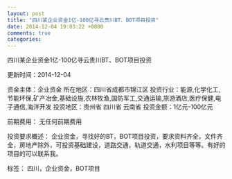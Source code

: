 ```yaml
---
layout: post
title: "四川某企业资金1亿-100亿寻云贵川BT、BOT项目投资"
date: 2014-12-04 19:03:22 +0800
comments: true
categories: 
---
```

四川某企业资金1亿-100亿寻云贵川BT、BOT项目投资



更新时间：2014-12-04

资金主体：企业资金
所在地区：四川省成都市锦江区
投资行业：能源,化学化工,节能环保,矿产冶金,基础设施,农林牧渔,国防军工,交通运输,旅游酒店,医疗保健,电子通信,海洋开发
投资地区：贵州省 四川省 云南省
投资金额：1亿元-100亿元

前期费用：
无任何前期费用

投资要求概述：
企业资金，寻找好的BT，BOT项目投资，要求资料齐全，文件齐全，房地产除外，可投资基础建设，道路交通，轨道交通，水利项目等等。有好的项目的可以联系我。

标签：
四川，企业资金，BOT项目

